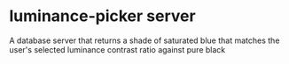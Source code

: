 # luminance-picker server

A database server that returns a shade of saturated blue that matches the user's selected luminance contrast ratio against pure black
